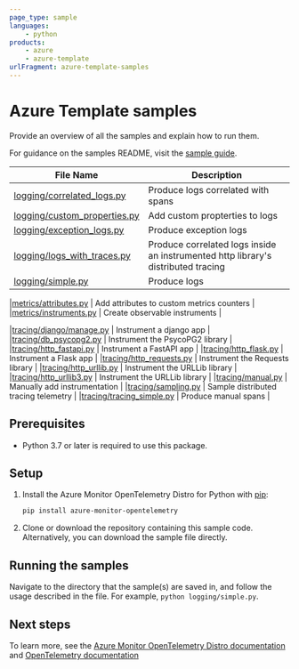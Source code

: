```yaml
---
page_type: sample
languages:
    - python
products:
    - azure
    - azure-template
urlFragment: azure-template-samples
---
```


# Azure Template samples

Provide an overview of all the samples and explain how to run them.

For guidance on the samples README, visit the [sample guide](https://github.com/Azure/azure-sdk-for-python/blob/main/doc/dev/sample_guide.md#package-sample-readme).


|**File Name**|**Description**|
|----------------|-------------|
|[logging/correlated_logs.py][correlated_logs] | Produce logs correlated with spans |
|[logging/custom_properties.py][custom_properties] | Add custom propterties to logs |
|[logging/exception_logs.py][exception_logs] | Produce exception logs |
|[logging/logs_with_traces.py][logs_with_traces] | Produce correlated logs inside an instrumented http library's distributed tracing |
|[logging/simple.py][logging_simple] | Produce logs |

|[metrics/attributes.py][attributes] | Add attributes to custom metrics counters |
|[metrics/instruments.py][instruments] | Create observable instruments |

|[tracing/django/manage.py][django] | Instrument a django app |
|[tracing/db_psycopg2.py][db_psycopg2] | Instrument the PsycoPG2 library |
|[tracing/http_fastapi.py][http_fastapi] | Instrument a FastAPI app |
|[tracing/http_flask.py][http_flask] | Instrument a Flask app |
|[tracing/http_requests.py][http_requests] | Instrument the Requests library |
|[tracing/http_urllib.py][http_urllib] | Instrument the URLLib library |
|[tracing/http_urllib3.py][http_urllib3] | Instrument the URLLib library |
|[tracing/manual.py][manual] | Manually add instrumentation |
|[tracing/sampling.py][sampling] | Sample distributed tracing telemetry |
|[tracing/tracing_simple.py][tracing_simple] | Produce manual spans |

## Prerequisites

* Python 3.7 or later is required to use this package.

## Setup

1. Install the Azure Monitor OpenTelemetry Distro for Python with [pip][pip]:

    ```sh
    pip install azure-monitor-opentelemetry
    ```

2. Clone or download the repository containing this sample code. Alternatively, you can download the sample file directly.

## Running the samples

 Navigate to the directory that the sample(s) are saved in, and follow the usage described in the file. For example, `python logging/simple.py`.

## Next steps

To learn more, see the [Azure Monitor OpenTelemetry Distro documentation][distro_docs] and [OpenTelemetry documentation][otel_docs]

<!-- Links -->
[distro_docs]: [https://learn.microsoft.com/opentelemetryazure/azure-monitor/app/opentelemetry-enable?tabs=python]
[otel_docs]: [https://opentelemetry.io/docs/]
[correlated_logs]: https://github.com/Azure/azure-sdk-for-python/tree/main/sdk/monitor/azure-monitor-opentelemetry/samples/logging/correlated_logs.py
[custom_properties]: https://github.com/Azure/azure-sdk-for-python/tree/main/sdk/monitor/azure-monitor-opentelemetry/samples/logging/custom_properties.py
[exception_logs]: https://github.com/Azure/azure-sdk-for-python/tree/main/sdk/monitor/azure-monitor-opentelemetry/samples/logging/exception_logs.py
[logs_with_traces]: https://github.com/Azure/azure-sdk-for-python/tree/main/sdk/monitor/azure-monitor-opentelemetry/samples/logging/logs_with_traces.py
[logging_simple]: https://github.com/Azure/azure-sdk-for-python/tree/main/sdk/monitor/azure-monitor-opentelemetry/samples/logging/simple.py
[attributes]: https://github.com/Azure/azure-sdk-for-python/tree/main/sdk/monitor/azure-monitor-opentelemetry/samples/metrics/attributes.py
[instruments]: https://github.com/Azure/azure-sdk-for-python/tree/main/sdk/monitor/azure-monitor-opentelemetry/samples/metrics/instruments.py
[django]: https://github.com/Azure/azure-sdk-for-python/tree/main/sdk/monitor/azure-monitor-opentelemetry/samples/tracing/django/manage.py
[db_psycopg2]: https://github.com/Azure/azure-sdk-for-python/tree/main/sdk/monitor/azure-monitor-opentelemetry/samples/tracing/db_psycopg2.py
[http_fastapi]: https://github.com/Azure/azure-sdk-for-python/tree/main/sdk/monitor/azure-monitor-opentelemetry/samples/tracing/http_fastapi.py
[http_flask]: https://github.com/Azure/azure-sdk-for-python/tree/main/sdk/monitor/azure-monitor-opentelemetry/samples/tracing/http_flask.py
[http_requests]: https://github.com/Azure/azure-sdk-for-python/tree/main/sdk/monitor/azure-monitor-opentelemetry/samples/tracing/http_requests.py
[http_urllib]: https://github.com/Azure/azure-sdk-for-python/tree/main/sdk/monitor/azure-monitor-opentelemetry/samples/tracing/http_urllib.py
[http_urllib3]: https://github.com/Azure/azure-sdk-for-python/tree/main/sdk/monitor/azure-monitor-opentelemetry/samples/tracing/http_urllib3.py
[manual]: https://github.com/Azure/azure-sdk-for-python/tree/main/sdk/monitor/azure-monitor-opentelemetry/samples/tracing/manual.py
[sampling]: https://github.com/Azure/azure-sdk-for-python/tree/main/sdk/monitor/azure-monitor-opentelemetry/samples/tracing/sampling.py
[tracing_simple]: https://github.com/Azure/azure-sdk-for-python/tree/main/sdk/monitor/azure-monitor-opentelemetry/samples/tracing/simple.py
[pip]: https://pypi.org/project/pip/
